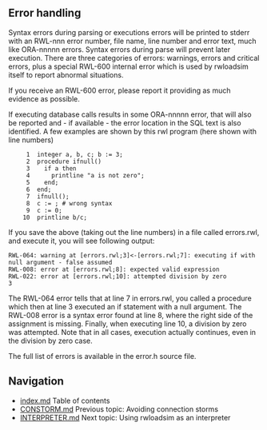 ## Error handling 
Syntax errors during parsing or executions errors will be printed to 
stderr with an RWL-nnn error number, file name, line number and error 
text, much like ORA-nnnnn errors.
Syntax errors during parse will prevent later execution.
There are three categories of errors: warnings, errors and critical 
errors, plus a special RWL-600 internal error which is used by 
rwloadsim itself to report abnormal situations.

If you receive an RWL-600 error, please report it providing as much 
evidence as possible.

If executing database calls results in some ORA-nnnnn error, that will 
also be reported and - if available - the error location in the SQL 
text is also identified.
A few examples are shown by this rwl program (here shown with line 
numbers) 
```
     1  integer a, b, c; b := 3;
     2  procedure ifnull()
     3    if a then
     4      printline "a is not zero";
     5    end;
     6  end;
     7  ifnull();
     8  c := ; # wrong syntax
     9  c := 0;
    10  printline b/c;
```
If you save the above (taking out the line numbers) in a file called 
errors.rwl, and execute it, you will see following output: 
```
RWL-064: warning at [errors.rwl;3]<-[errors.rwl;7]: executing if with null argument - false assumed
RWL-008: error at [errors.rwl;8]: expected valid expression
RWL-022: error at [errors.rwl;10]: attempted division by zero
3
```
The RWL-064 error tells that at line 7 in errors.rwl, you called a 
procedure which then at line 3 executed an if statement with a null 
argument.
The RWL-008 error is a syntax error found at line 8, where the right 
side of the assignment is missing.
Finally, when executing line 10, a division by zero was attempted.
Note that in all cases, execution actually continues, even in the 
division by zero case. 

The full list of errors is available in the error.h source file.

## Navigation
* [index.md](index.md#rwpload-simulator-users-guide) Table of contents
* [CONSTORM.md](CONSTORM.md) Previous topic: Avoiding connection storms
* [INTERPRETER.md](INTERPRETER.md) Next topic: Using rwloadsim as an interpreter
